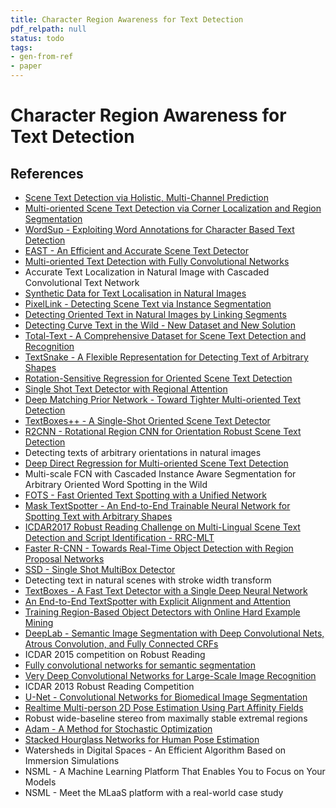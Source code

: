 ```yaml
---
title: Character Region Awareness for Text Detection
pdf_relpath: null
status: todo
tags:
- gen-from-ref
- paper
---
```


# Character Region Awareness for Text Detection

## References

- [Scene Text Detection via Holistic, Multi-Channel Prediction](./scene-text-detection-via-holistic-multi-channel-prediction.md)
- [Multi-oriented Scene Text Detection via Corner Localization and Region Segmentation](./multi-oriented-scene-text-detection-via-corner-localization-and-region-segmentation.md)
- [WordSup - Exploiting Word Annotations for Character Based Text Detection](./wordsup-exploiting-word-annotations-for-character-based-text-detection.md)
- [EAST - An Efficient and Accurate Scene Text Detector](./east-an-efficient-and-accurate-scene-text-detector.md)
- [Multi-oriented Text Detection with Fully Convolutional Networks](./multi-oriented-text-detection-with-fully-convolutional-networks.md)
- Accurate Text Localization in Natural Image with Cascaded Convolutional Text Network
- [Synthetic Data for Text Localisation in Natural Images](./synthetic-data-for-text-localisation-in-natural-images.md)
- [PixelLink - Detecting Scene Text via Instance Segmentation](./pixellink-detecting-scene-text-via-instance-segmentation.md)
- [Detecting Oriented Text in Natural Images by Linking Segments](./detecting-oriented-text-in-natural-images-by-linking-segments.md)
- [Detecting Curve Text in the Wild - New Dataset and New Solution](./detecting-curve-text-in-the-wild-new-dataset-and-new-solution.md)
- [Total-Text - A Comprehensive Dataset for Scene Text Detection and Recognition](./total-text-a-comprehensive-dataset-for-scene-text-detection-and-recognition.md)
- [TextSnake - A Flexible Representation for Detecting Text of Arbitrary Shapes](./textsnake-a-flexible-representation-for-detecting-text-of-arbitrary-shapes.md)
- [Rotation-Sensitive Regression for Oriented Scene Text Detection](./rotation-sensitive-regression-for-oriented-scene-text-detection.md)
- [Single Shot Text Detector with Regional Attention](./single-shot-text-detector-with-regional-attention.md)
- [Deep Matching Prior Network - Toward Tighter Multi-oriented Text Detection](./deep-matching-prior-network-toward-tighter-multi-oriented-text-detection.md)
- [TextBoxes++ - A Single-Shot Oriented Scene Text Detector](./textboxes-a-single-shot-oriented-scene-text-detector.md)
- [R2CNN - Rotational Region CNN for Orientation Robust Scene Text Detection](./r2cnn-rotational-region-cnn-for-orientation-robust-scene-text-detection.md)
- Detecting texts of arbitrary orientations in natural images
- [Deep Direct Regression for Multi-oriented Scene Text Detection](./deep-direct-regression-for-multi-oriented-scene-text-detection.md)
- Multi-scale FCN with Cascaded Instance Aware Segmentation for Arbitrary Oriented Word Spotting in the Wild
- [FOTS - Fast Oriented Text Spotting with a Unified Network](./fots-fast-oriented-text-spotting-with-a-unified-network.md)
- [Mask TextSpotter - An End-to-End Trainable Neural Network for Spotting Text with Arbitrary Shapes](./mask-textspotter-an-end-to-end-trainable-neural-network-for-spotting-text-with-arbitrary-shapes.md)
- [ICDAR2017 Robust Reading Challenge on Multi-Lingual Scene Text Detection and Script Identification - RRC-MLT](./icdar2017-robust-reading-challenge-on-multi-lingual-scene-text-detection-and-script-identification-rrc-mlt.md)
- [Faster R-CNN - Towards Real-Time Object Detection with Region Proposal Networks](./faster-r-cnn-towards-real-time-object-detection-with-region-proposal-networks.md)
- [SSD - Single Shot MultiBox Detector](./ssd-single-shot-multibox-detector.md)
- Detecting text in natural scenes with stroke width transform
- [TextBoxes - A Fast Text Detector with a Single Deep Neural Network](./textboxes-a-fast-text-detector-with-a-single-deep-neural-network.md)
- [An End-to-End TextSpotter with Explicit Alignment and Attention](./an-end-to-end-textspotter-with-explicit-alignment-and-attention.md)
- [Training Region-Based Object Detectors with Online Hard Example Mining](./training-region-based-object-detectors-with-online-hard-example-mining.md)
- [DeepLab - Semantic Image Segmentation with Deep Convolutional Nets, Atrous Convolution, and Fully Connected CRFs](./deeplab-semantic-image-segmentation-with-deep-convolutional-nets-atrous-convolution-and-fully-connected-crfs.md)
- ICDAR 2015 competition on Robust Reading
- [Fully convolutional networks for semantic segmentation](./fully-convolutional-networks-for-semantic-segmentation.md)
- [Very Deep Convolutional Networks for Large-Scale Image Recognition](./very-deep-convolutional-networks-for-large-scale-image-recognition.md)
- ICDAR 2013 Robust Reading Competition
- [U-Net - Convolutional Networks for Biomedical Image Segmentation](./u-net-convolutional-networks-for-biomedical-image-segmentation.md)
- [Realtime Multi-person 2D Pose Estimation Using Part Affinity Fields](./realtime-multi-person-2d-pose-estimation-using-part-affinity-fields.md)
- Robust wide-baseline stereo from maximally stable extremal regions
- [Adam - A Method for Stochastic Optimization](./adam-a-method-for-stochastic-optimization.md)
- [Stacked Hourglass Networks for Human Pose Estimation](./stacked-hourglass-networks-for-human-pose-estimation.md)
- Watersheds in Digital Spaces - An Efficient Algorithm Based on Immersion Simulations
- NSML - A Machine Learning Platform That Enables You to Focus on Your Models
- NSML - Meet the MLaaS platform with a real-world case study
